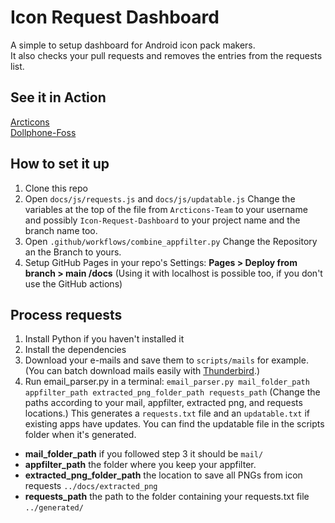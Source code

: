 # Icon Request Dashboard
A simple to setup dashboard for Android icon pack makers. <br>
It also checks your pull requests and removes the entries from the requests list.

## See it in Action
[Arcticons](https://arcticons-team.github.io/Arcticons/requests.html)<br>
[Dollphone-Foss](https://2gd4.me/dollphone-foss/requests.html)

## How to set it up

1. Clone this repo
2. Open `docs/js/requests.js` and `docs/js/updatable.js` Change the variables at the top of the file from `Arcticons-Team` to your username and possibly `Icon-Request-Dashboard` to your project name and the branch name too. 
3. Open `.github/workflows/combine_appfilter.py` Change the Repository an the Branch to yours.
4. Setup GitHub Pages in your repo's Settings: **Pages > Deploy from branch > main /docs**
(Using it with localhost is possible too, if you don't use the GitHub actions) 

## Process requests

1. Install Python if you haven't installed it
2. Install the dependencies
3. Download your e-mails and save them to `scripts/mails` for example. (You can batch download mails easily with [Thunderbird](https://www.thunderbird.net/en-US/).)
4. Run email_parser.py in a terminal: `email_parser.py mail_folder_path appfilter_path extracted_png_folder_path requests_path`
   (Change the paths according to your mail, appfilter, extracted png, and requests locations.)
This generates a `requests.txt` file and an `updatable.txt` if existing apps have updates. You can find the updatable file in the scripts folder when it's generated.

- **mail_folder_path** if you followed step 3 it should be `mail/`
- **appfilter_path** the folder where you keep your appfilter.
- **extracted_png_folder_path** the location to save all PNGs from icon requests `../docs/extracted_png`
- **requests_path** the path to the folder containing your requests.txt file `../generated/`
